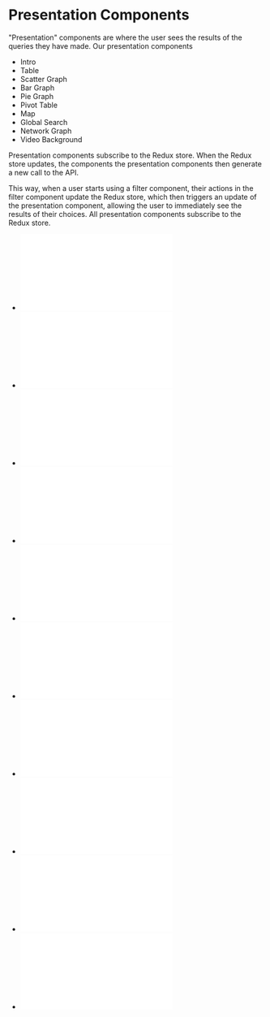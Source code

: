 # Presentation Components

"Presentation" components are where the user sees the results of the queries they have made. Our presentation components

- Intro
- Table
- Scatter Graph
- Bar Graph
- Pie Graph
- Pivot Table
- Map
- Global Search
- Network Graph
- Video Background

Presentation components subscribe to the Redux store. When the Redux store updates, the components the presentation components then generate a new call to the API.

This way, when a user starts using a filter component, their actions in the filter component update the Redux store, which then triggers an update of the presentation component, allowing the user to immediately see the results of their choices. All presentation components subscribe to the Redux store.

- ![Intro](./Intro/modules.md)
- ![Table](./Tables/modules.md)
- ![Scatter Graph](./Scatter/modules.md)
- ![Bar Graph](./BarGraph/modules.md)
- ![Pie Graph](./PieGraph/modules.md)
- ![Pivot Table](./PivotTables/modules.md)
- ![Map](./Map/modules.md)
- ![GlobalSearch](./GlobalSearch/modules.md)
- ![Network Graph](./NetworkGraph/modules.md)
- ![VideoBackground](./VideoBackground/modules.md)
